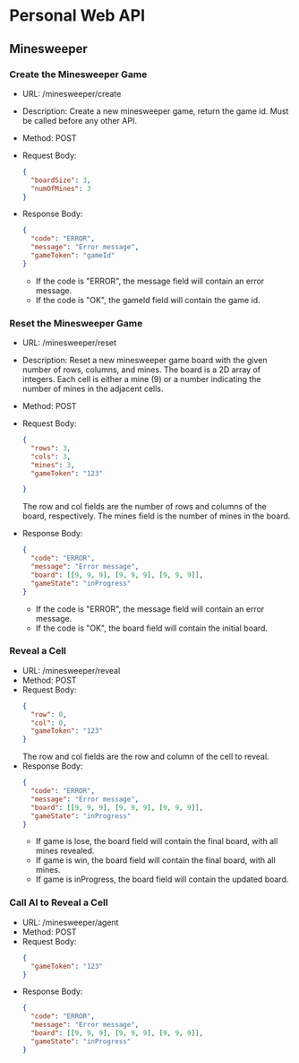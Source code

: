 # Personal Web API

## Minesweeper

### Create the Minesweeper Game

- URL: /minesweeper/create
- Description: Create a new minesweeper game, return the game id. Must be called before any other API.
- Method: POST
- Request Body: 
  ```json
  {
    "boardSize": 3,
    "numOfMines": 3
  }
  ```

- Response Body:
  ```json
  {
    "code": "ERROR",
    "message": "Error message",
    "gameToken": "gameId"
  }
  ```
    - If the code is "ERROR", the message field will contain an error message.
    - If the code is "OK", the gameId field will contain the game id.


### Reset the Minesweeper Game

- URL: /minesweeper/reset
- Description: Reset a new minesweeper game board with the given number of rows, columns, and mines.
    The board is a 2D array of integers. Each cell is either a mine (9) or a number indicating the number of mines in the adjacent cells.
- Method: POST
- Request Body: 
  ```json
  {
    "rows": 3,
    "cols": 3,
    "mines": 3,
    "gameToken": "123"

  }
  ```
    The row and col fields are the number of rows and columns of the board, respectively.
    The mines field is the number of mines in the board.

- Response Body:
  ```json
  {
    "code": "ERROR",
    "message": "Error message",
    "board": [[9, 9, 9], [9, 9, 9], [9, 9, 9]],
    "gameState": "inProgress"
  }
  ```
    - If the code is "ERROR", the message field will contain an error message.
    - If the code is "OK", the board field will contain the initial board.

### Reveal a Cell

- URL: /minesweeper/reveal
- Method: POST
- Request Body: 
  ```json
  {
    "row": 0,
    "col": 0,
    "gameToken": "123"
  }
  ```
    The row and col fields are the row and column of the cell to reveal.
- Response Body:
  ```json
  {
    "code": "ERROR",
    "message": "Error message",
    "board": [[9, 9, 9], [9, 9, 9], [9, 9, 9]],
    "gameState": "inProgress"
  }
  ```
    - If game is lose, the board field will contain the final board, with all mines revealed.
    - If game is win, the board field will contain the final board, with all mines.
    - If game is inProgress, the board field will contain the updated board.


### Call AI to Reveal a Cell

- URL: /minesweeper/agent
- Method: POST
- Request Body: 
  ```json
  {
    "gameToken": "123"
  }
  ```
- Response Body:
  ```json
  {
    "code": "ERROR",
    "message": "Error message",
    "board": [[9, 9, 9], [9, 9, 9], [9, 9, 9]],
    "gameState": "inProgress"
  }
  ```
  
